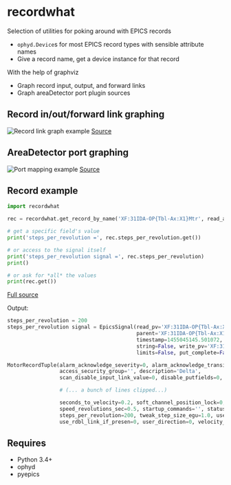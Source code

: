 recordwhat
==========

Selection of utilities for poking around with EPICS records

* `ophyd.Device`s for most EPICS record types with sensible attribute names
* Give a record name, get a device instance for that record

With the help of graphviz
* Graph record input, output, and forward links
* Graph areaDetector port plugin sources

Record in/out/forward link graphing
-----------------------------------
![Record link graph example](https://cdn.rawgit.com/klauer/recordwhat/0.1/examples/record_link_graph.svg)
[Source](examples/record_link_graph.py)

AreaDetector port graphing
--------------------------
![Port mapping example](https://cdn.rawgit.com/klauer/recordwhat/0.1/examples/ad_ports.svg)
[Source](examples/areadetector.py)

Record example
--------------

```python
import recordwhat

rec = recordwhat.get_record_by_name('XF:31IDA-OP{Tbl-Ax:X1}Mtr', read_attrs=[])

# get a specific field's value
print('steps_per_revolution =', rec.steps_per_revolution.get())

# or access to the signal itself
print('steps_per_revolution signal =', rec.steps_per_revolution)
print()

# or ask for *all* the values
print(rec.get())
```
[Full source](examples/motor.py)


Output:
```python
steps_per_revolution = 200
steps_per_revolution signal = EpicsSignal(read_pv='XF:31IDA-OP{Tbl-Ax:X1}Mtr.SREV', 
                                          parent='XF:31IDA-OP{Tbl-Ax:X1}Mtr', value=200, 
                                          timestamp=1455045145.501072, pv_kw={}, auto_monitor=False, 
                                          string=False, write_pv='XF:31IDA-OP{Tbl-Ax:X1}Mtr.SREV',
                                          limits=False, put_complete=False)

MotorRecordTuple(alarm_acknowledge_severity=0, alarm_acknowledge_transient=1,
                 access_security_group='', description='Delta',
                 scan_disable_input_link_value=0, disable_putfields=0,

                 # (... a bunch of lines clipped...)

                 seconds_to_velocity=0.2, soft_channel_position_lock=0,
                 speed_revolutions_sec=0.5, startup_commands='', status_update=0,
                 steps_per_revolution=200, tweak_step_size_egu=1.0, use_encoder_if_present=0,
                 use_rdbl_link_if_presen=0, user_direction=0, velocity_egu_s=0.1)
```

Requires
--------
* Python 3.4+
* ophyd
* pyepics
